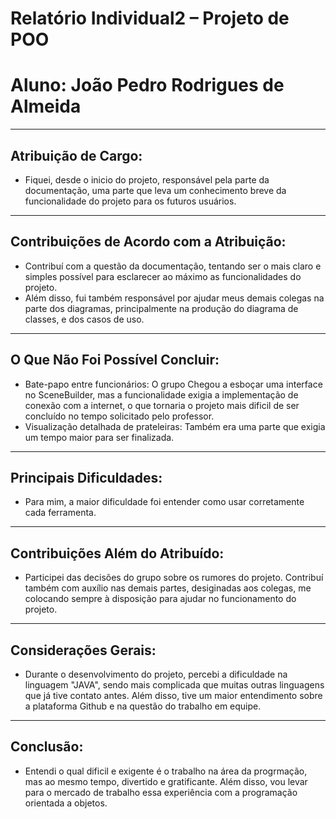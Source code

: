 # Relatório Individual2 – Projeto de POO

# Aluno: João Pedro Rodrigues de Almeida
---
## Atribuição de Cargo:
* Fiquei, desde o inicio do projeto, responsável pela parte da documentação, uma parte que leva um conhecimento breve da funcionalidade do projeto para os futuros usuários.
---  
## Contribuições de Acordo com a Atribuição:
* Contribuí com a questão da documentação, tentando ser o mais claro e simples possível para esclarecer ao máximo as funcionalidades do projeto.
* Além disso, fui também responsável por ajudar meus demais colegas na parte dos diagramas, principalmente na produção do diagrama de classes, e dos casos de uso.
---
## O Que Não Foi Possível Concluir:

* Bate-papo entre funcionários: O grupo Chegou a esboçar uma interface no SceneBuilder, mas a funcionalidade exigia a implementação de conexão com a internet, o que tornaria o projeto mais dificil de ser concluído no tempo solicitado pelo professor.
* Visualização detalhada de prateleiras: Também era uma parte que exigia um tempo maior para ser finalizada.
---
## Principais Dificuldades:
* Para mim, a  maior dificuldade foi entender como usar corretamente cada ferramenta.
---
## Contribuições Além do Atribuído: 
* Participei das decisões do grupo sobre os rumores do projeto. Contribuí também com auxílio nas demais partes, desiginadas aos colegas, me colocando sempre à disposição para ajudar no funcionamento do projeto.
---
## Considerações Gerais:
* Durante o desenvolvimento do projeto, percebi a dificuldade na linguagem "JAVA", sendo mais complicada que muitas outras linguagens que já tive contato antes. Além disso, tive um maior entendimento sobre a plataforma Github e na questão do trabalho em equipe.
---
## Conclusão:
* Entendi o qual dificil e exigente é o trabalho na área da progrmação, mas ao mesmo tempo, divertido e gratificante. Além disso, vou levar para o mercado de trabalho essa experiência com a programação orientada a objetos. 
